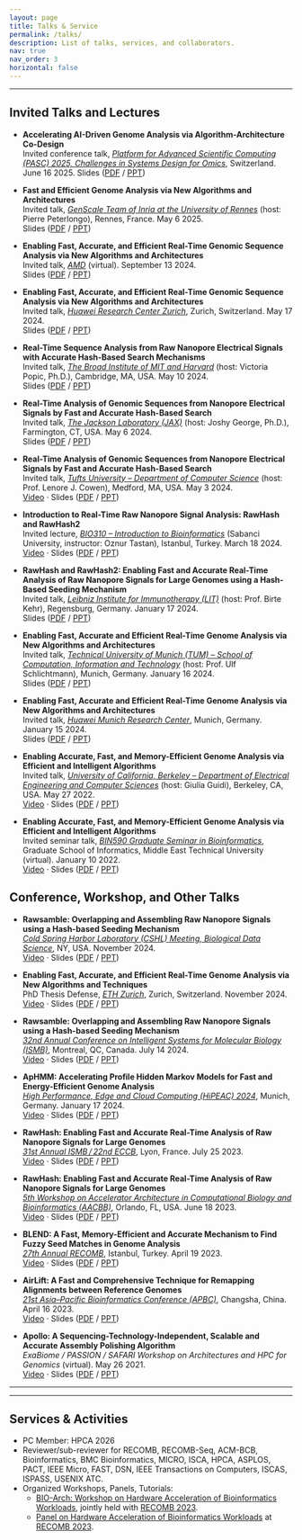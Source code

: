 ```yaml
---
layout: page
title: Talks & Service
permalink: /talks/
description: List of talks, services, and collaborators.
nav: true
nav_order: 3
horizontal: false
---
```


___

## Invited Talks and Lectures

- **Accelerating AI-Driven Genome Analysis via Algorithm-Architecture Co-Design**  
   Invited conference talk, *[Platform for Advanced Scientific Computing (PASC) 2025, Challenges in Systems Design for Omics](https://pasc25.pasc-conference.org/)*, Switzerland. June 16 2025.
   Slides ([PDF](https://people.ee.ethz.ch/~firtinac/pub/firtina-2025_06-pasc25-accelerating_ai_in_genome_analysis.pdf) / [PPT](https://people.ee.ethz.ch/~firtinac/pub/firtina-2025_06-pasc25-accelerating_ai_in_genome_analysis.pptx))

- **Fast and Efficient Genome Analysis via New Algorithms and Architectures**  
   Invited talk, *[GenScale Team of Inria at the University of Rennes](https://team.inria.fr/genscale/)* (host: Pierre Peterlongo), Rennes, France. May 6 2025.  
   Slides ([PDF](https://people.ee.ethz.ch/~firtinac/pub/firtina-2025_05-inria-fast_efficient_genome_analysis.pdf) / [PPT](https://people.ee.ethz.ch/~firtinac/pub/firtina-2025_05-inria-fast_efficient_genome_analysis.pptx))

- **Enabling Fast, Accurate, and Efficient Real-Time Genomic Sequence Analysis via New Algorithms and Architectures**  
   Invited talk, *[AMD](https://www.amd.com/en/corporate/research/about.html)* (virtual). September 13 2024.  
   Slides ([PDF](https://people.ee.ethz.ch/~firtinac/pub/firtina-2024_09-amd-accelerating_real-time_genome_analysis.pdf) / [PPT](https://people.ee.ethz.ch/~firtinac/pub/firtina-2024_09-amd-accelerating_real-time_genome_analysis.pptx))

- **Enabling Fast, Accurate, and Efficient Real-Time Genomic Sequence Analysis via New Algorithms and Architectures**  
   Invited talk, *[Huawei Research Center Zurich](https://www.huawei.com/)*, Zurich, Switzerland. May 17 2024.  
   Slides ([PDF](https://people.ee.ethz.ch/~firtinac/pub/firtina-2024_05-huawei_zurich-accelerating_real-time_genome_analysis.pdf) / [PPT](https://people.ee.ethz.ch/~firtinac/pub/firtina-2024_05-huawei_zurich-accelerating_real-time_genome_analysis.pptx))

- **Real-Time Sequence Analysis from Raw Nanopore Electrical Signals with Accurate Hash-Based Search Mechanisms**  
   Invited talk, *[The Broad Institute of MIT and Harvard](https://www.broadinstitute.org/bios/victoria-popic)* (host: Victoria Popic, Ph.D.), Cambridge, MA, USA. May 10 2024.  
   Slides ([PDF](https://people.ee.ethz.ch/~firtinac/pub/firtina-2024_05-broad-real-time_and_fuzzy_genome_analysis.pdf) / [PPT](https://people.ee.ethz.ch/~firtinac/pub/firtina-2024_05-broad-real-time_and_fuzzy_genome_analysis.pptx))

- **Real-Time Analysis of Genomic Sequences from Nanopore Electrical Signals by Fast and Accurate Hash-Based Search**  
   Invited talk, *[The Jackson Laboratory (JAX)](https://www.jax.org/people/joshy-george)* (host: Joshy George, Ph.D.), Farmington, CT, USA. May 6 2024.  
   Slides ([PDF](https://people.ee.ethz.ch/~firtinac/pub/firtina-2024_05-jax-real-time_genome_analysis.pdf) / [PPT](https://people.ee.ethz.ch/~firtinac/pub/firtina-2024_05-jax-real-time_genome_analysis.pptx))

- **Real-Time Analysis of Genomic Sequences from Nanopore Electrical Signals by Fast and Accurate Hash-Based Search**  
   Invited talk, *[Tufts University – Department of Computer Science](https://facultyprofiles.tufts.edu/lenore-cowen)* (host: Prof. Lenore J. Cowen), Medford, MA, USA. May 3 2024.  
   [Video](https://www.youtube.com/watch?v=NXuNuWDUPyY) · Slides ([PDF](https://people.ee.ethz.ch/~firtinac/pub/firtina-2024_05-tufts-real-time_genome_analysis.pdf) / [PPT](https://people.ee.ethz.ch/~firtinac/pub/firtina-2024_05-tufts-real-time_genome_analysis.pptx))

- **Introduction to Real-Time Raw Nanopore Signal Analysis: RawHash and RawHash2**  
   Invited lecture, *[BIO310 – Introduction to Bioinformatics](https://people.sabanciuniv.edu/otastan/)* (Sabanci University, instructor: Oznur Tastan), Istanbul, Turkey. March 18 2024.  
   [Video](https://www.youtube.com/watch?v=8dmS37oXb5c) · Slides ([PDF](https://people.ee.ethz.ch/~firtinac/pub/firtina-2024_03-sabanci-real-time_genome_analysis.pdf) / [PPT](https://people.ee.ethz.ch/~firtinac/pub/firtina-2024_03-sabanci-real-time_genome_analysis.pptx))

- **RawHash and RawHash2: Enabling Fast and Accurate Real-Time Analysis of Raw Nanopore Signals for Large Genomes using a Hash-Based Seeding Mechanism**  
   Invited talk, *[Leibniz Institute for Immunotherapy (LIT)](https://lit.eu/our-scientists/prof-birte-kehr/)* (host: Prof. Birte Kehr), Regensburg, Germany. January 17 2024.  
   Slides ([PDF](https://people.ee.ethz.ch/~firtinac/pub/firtina-2024_01-lit-real-time_genome_analysis.pdf) / [PPT](https://people.ee.ethz.ch/~firtinac/pub/firtina-2024_01-lit-real-time_genome_analysis.pptx))

- **Enabling Fast, Accurate and Efficient Real-Time Genome Analysis via New Algorithms and Architectures**  
   Invited talk, *[Technical University of Munich (TUM) – School of Computation, Information and Technology](https://www.ce.cit.tum.de/en/eda/persons/ulf-schlichtmann/)* (host: Prof. Ulf Schlichtmann), Munich, Germany. January 16 2024.  
   Slides ([PDF](https://people.ee.ethz.ch/~firtinac/pub/firtina-2024_01-tum-enabling_real-time_acceleration.pdf) / [PPT](https://people.ee.ethz.ch/~firtinac/pub/firtina-2024_01-tum-enabling_real-time_acceleration.pptx))

- **Enabling Fast, Accurate and Efficient Real-Time Genome Analysis via New Algorithms and Architectures**  
    Invited talk, *[Huawei Munich Research Center](https://www.huawei.com/)*, Munich, Germany. January 15 2024.  
    Slides ([PDF](https://people.ee.ethz.ch/~firtinac/pub/firtina-2024_01-huawei-enabling_real-time_acceleration.pdf) / [PPT](https://people.ee.ethz.ch/~firtinac/pub/firtina-2024_01-huawei-enabling_real-time_acceleration.pptx))

- **Enabling Accurate, Fast, and Memory-Efficient Genome Analysis via Efficient and Intelligent Algorithms**  
    Invited talk, *[University of California, Berkeley – Department of Electrical Engineering and Computer Sciences](https://eecs.berkeley.edu/)* (host: Giulia Guidi), Berkeley, CA, USA. May 27 2022.  
    [Video](https://www.youtube.com/watch?v=5C3FdBXrSlg) · Slides ([PDF](https://people.ee.ethz.ch/~firtinac/pub/enabling_fast_efficient_genome_analysis-firtina-2022_05_27-ucb.pdf) / [PPT](https://people.ee.ethz.ch/~firtinac/pub/enabling_fast_efficient_genome_analysis-firtina-2022_05_27-ucb.pptx))

- **Enabling Accurate, Fast, and Memory-Efficient Genome Analysis via Efficient and Intelligent Algorithms**  
    Invited seminar talk, *[BIN590 Graduate Seminar in Bioinformatics](https://catalog.metu.edu.tr/course.php?prog=908&course_code=9080590)*, Graduate School of Informatics, Middle East Technical University (virtual). January 10 2022.  
    [Video](https://www.youtube.com/watch?v=Y4KMqvUYF-E) · Slides ([PDF](https://people.ee.ethz.ch/~firtinac/pub/enabling_fast_efficient_genome_analysis-firtina-2022_01_10-metu-graduateseminar.pdf) / [PPT](https://people.ee.ethz.ch/~firtinac/pub/enabling_fast_efficient_genome_analysis-firtina-2022_01_10-metu-graduateseminar.pptx))

## Conference, Workshop, and Other Talks

- **Rawsamble: Overlapping and Assembling Raw Nanopore Signals using a Hash-based Seeding Mechanism**  
   *[Cold Spring Harbor Laboratory (CSHL) Meeting, Biological Data Science](https://meetings.cshl.edu/abstracts.aspx?meet=DATA&year=24)*, NY, USA. November 2024.  
   [Video](https://youtu.be/D3-QytzMdMc) · Slides ([PDF](https://people.ee.ethz.ch/~firtinac/pub/rawsamble_firtina_cshl-biological_data_science_2024.pdf) / [PPT](https://people.ee.ethz.ch/~firtinac/pub/rawsamble_firtina_cshl-biological_data_science_2024.pptx))

- **Enabling Fast, Accurate, and Efficient Real-Time Genome Analysis via New Algorithms and Techniques**  
   PhD Thesis Defense, *[ETH Zurich](https://ethz.ch/en.html)*, Zurich, Switzerland. November 2024.  
   [Video](https://youtu.be/HfWgGPeYwF8) · Slides ([PDF](https://people.ee.ethz.ch/~firtinac/pub/firtina_eth_defense_slides.pdf) / [PPT](https://people.ee.ethz.ch/~firtinac/pub/firtina_eth_defense_slides.pptx))

- **Rawsamble: Overlapping and Assembling Raw Nanopore Signals using a Hash-based Seeding Mechanism**  
   *[32nd Annual Conference on Intelligent Systems for Molecular Biology (ISMB)](https://www.iscb.org/ismb2024/programme-schedule/scientific-programme/hitseq)*, Montreal, QC, Canada. July 14 2024.  
   [Video](https://youtu.be/xdNN1ddp8EQ) · Slides ([PDF](https://people.ee.ethz.ch/~firtinac/pub/rawsamble-firtina-2024-ismb.pdf) / [PPT](https://people.ee.ethz.ch/~firtinac/pub/rawsamble-firtina-2024-ismb.pptx))

- **ApHMM: Accelerating Profile Hidden Markov Models for Fast and Energy-Efficient Genome Analysis**  
   *[High Performance, Edge and Cloud Computing (HiPEAC) 2024](https://www.hipeac.net/2024/munich/)*, Munich, Germany. January 17 2024.  
   [Video](https://youtu.be/a8RFca-jXPk) · Slides ([PDF](https://people.ee.ethz.ch/~firtinac/pub/aphmm-firtina-2024-hipeac.pdf) / [PPT](https://people.ee.ethz.ch/~firtinac/pub/aphmm-firtina-2024-hipeac.pptx))

- **RawHash: Enabling Fast and Accurate Real-Time Analysis of Raw Nanopore Signals for Large Genomes**  
   *[31st Annual ISMB / 22nd ECCB](https://www.iscb.org/ismbeccb2023-programme/tracks/hitseq)*, Lyon, France. July 25 2023.  
   [Video](https://youtu.be/ti0M6TvRkTs) · Slides ([PDF](https://people.ee.ethz.ch/~firtinac/pub/rawhash-firtina-2023-ismbeccb.pdf) / [PPT](https://people.ee.ethz.ch/~firtinac/pub/rawhash-firtina-2023-ismbeccb.pptx))

- **RawHash: Enabling Fast and Accurate Real-Time Analysis of Raw Nanopore Signals for Large Genomes**  
   *[5th Workshop on Accelerator Architecture in Computational Biology and Bioinformatics (AACBB)](https://aacbb-workshop.github.io/)*, Orlando, FL, USA. June 18 2023.  
   [Video](https://youtu.be/-7_pFwriK9c) · Slides ([PDF](https://people.ee.ethz.ch/~firtinac/pub/rawhash-firtina-2023_06_18-aacbb.pdf) / [PPT](https://people.ee.ethz.ch/~firtinac/pub/rawhash-firtina-2023_06_18-aacbb.pptx))

- **BLEND: A Fast, Memory-Efficient and Accurate Mechanism to Find Fuzzy Seed Matches in Genome Analysis**  
   *[27th Annual RECOMB](http://recomb2023.bilkent.edu.tr/index.html)*, Istanbul, Turkey. April 19 2023.  
   [Video](https://youtu.be/k9NzGwaF_mE) · Slides ([PDF](https://people.ee.ethz.ch/~firtinac/pub/blend-firtina-2023_04_19-recomb.pdf) / [PPT](https://people.ee.ethz.ch/~firtinac/pub/blend-firtina-2023_04_19-recomb.pptx))

- **AirLift: A Fast and Comprehensive Technique for Remapping Alignments between Reference Genomes**  
   *[21st Asia–Pacific Bioinformatics Conference (APBC)](http://bioinformatics.csu.edu.cn/APBC2023/)*, Changsha, China. April 16 2023.  
   [Video](https://youtu.be/nJKJK15t5YM) · Slides ([PDF](https://people.ee.ethz.ch/~firtinac/pub/airlift-firtina-2023_04_16-apbc.pdf) / [PPT](https://people.ee.ethz.ch/~firtinac/pub/airlift-firtina-2023_04_16-apbc.pptx))

- **Apollo: A Sequencing-Technology-Independent, Scalable and Accurate Assembly Polishing Algorithm**  
   *ExaBiome / PASSION / SAFARI Workshop on Architectures and HPC for Genomics* (virtual). May 26 2021.  
   [Video](https://people.ee.ethz.ch/~firtinac/pub/apollo-firtina-2021_05_26-workshop.mp4) · Slides ([PDF](https://people.ee.ethz.ch/~firtinac/pub/apollo-firtina-2021_05_26-workshop.pdf) / [PPT](https://people.ee.ethz.ch/~firtinac/pub/apollo-firtina-2021_05_26-workshop.pptx))

---

___
## Services & Activities

  * PC Member: HPCA 2026
  * Reviewer/sub-reviewer for RECOMB, RECOMB-Seq, ACM-BCB, Bioinformatics, BMC Bioinformatics, MICRO, ISCA, HPCA, ASPLOS, PACT, IEEE Micro, FAST, DSN, IEEE Transactions on Computers, ISCAS, ISPASS, USENIX ATC.
  * Organized Workshops, Panels, Tutorials:
    * [BIO-Arch: Workshop on Hardware Acceleration of Bioinformatics Workloads](https://safari.ethz.ch/recomb23-arch-workshop/), jointly held with [RECOMB 2023](http://recomb2023.bilkent.edu.tr/index.html).
    * [Panel on Hardware Acceleration of Bioinformatics Workloads](https://safari.ethz.ch/recomb23-arch-workshop/panel/) at [RECOMB 2023](http://recomb2023.bilkent.edu.tr/program.html).
  